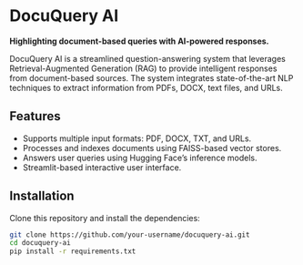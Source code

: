 # DocuQuery AI

**Highlighting document-based queries with AI-powered responses.**

DocuQuery AI is a streamlined question-answering system that leverages Retrieval-Augmented Generation (RAG) to provide intelligent responses from document-based sources. The system integrates state-of-the-art NLP techniques to extract information from PDFs, DOCX, text files, and URLs.

## Features
- Supports multiple input formats: PDF, DOCX, TXT, and URLs.
- Processes and indexes documents using FAISS-based vector stores.
- Answers user queries using Hugging Face’s inference models.
- Streamlit-based interactive user interface.

## Installation
Clone this repository and install the dependencies:
```bash
git clone https://github.com/your-username/docuquery-ai.git
cd docuquery-ai
pip install -r requirements.txt

